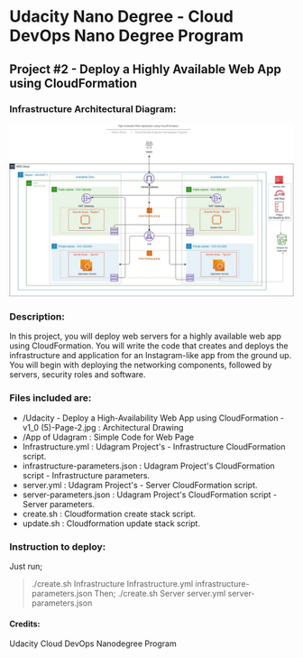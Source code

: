 # Udacity Nano Degree - Cloud DevOps Nano Degree Program

## Project #2 - Deploy a Highly Available Web App using CloudFormation

### Infrastructure Architectural Diagram:
<img src="./Udacity - Deploy a High-Availability Web App using CloudFormation - v1_0 (5)-Page-2.jpg">


### Description:
In this project, you will deploy web servers for a highly available web app using CloudFormation. You will write the code that creates and deploys the infrastructure and application for an Instagram-like app from the ground up. You will begin with deploying the networking components, followed by servers, security roles and software.

### Files included are:
* /Udacity - Deploy a High-Availability Web App using CloudFormation - v1_0 (5)-Page-2.jpg : Architectural Drawing
* /App of Udagram : Simple Code for Web Page
* Infrastructure.yml : Udagram Project's - Infrastructure CloudFormation script.
* infrastructure-parameters.json : Udagram Project's CloudFormation script - Infrastructure parameters.
* server.yml : Udagram Project's - Server CloudFormation script.
* server-parameters.json : Udagram Project's CloudFormation script - Server parameters.
* create.sh : Cloudformation create stack script. 
* update.sh : Cloudformation update stack script.


### Instruction to deploy:
Just run;
> ./create.sh Infrastructure Infrastructure.yml infrastructure-parameters.json
Then;
> ./create.sh Server server.yml server-parameters.json


#### Credits:
Udacity Cloud DevOps Nanodegree Program
